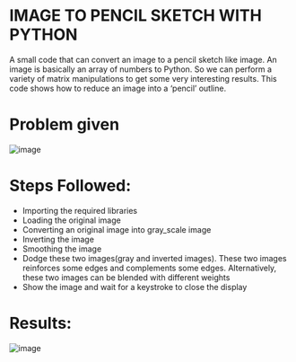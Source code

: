 # IMAGE TO PENCIL SKETCH WITH PYTHON
A small code that can convert an image to a pencil sketch like image. An image is basically an array of numbers to Python. So we can perform a variety of matrix manipulations to get some very interesting results. This code shows how to reduce an image into a ‘pencil’ outline.

# Problem given
![image](https://user-images.githubusercontent.com/69342524/128593609-fe024dfb-ee0e-42e4-a2ea-b783d0aa63cf.png)

# Steps Followed:
- Importing the required libraries
- Loading the original image
- Converting an original image into gray_scale image
- Inverting the image
- Smoothing the image
- Dodge these two images(gray and inverted images). These two images reinforces some edges and complements some edges. Alternatively, these two images can be blended with different weights
- Show the image and wait for a keystroke to close the display

# Results:
![image](https://user-images.githubusercontent.com/69342524/128593513-d12b3098-4232-44f6-8f19-919f28013664.png)
